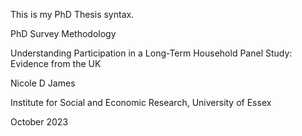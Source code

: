 This is my PhD Thesis syntax. 

PhD Survey Methodology


Understanding Participation in a Long-Term Household Panel Study: Evidence from the UK


Nicole D James


Institute for Social and Economic Research, University of Essex


October 2023 

